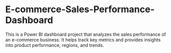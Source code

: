 # E-commerce-Sales-Performance-Dashboard
This is a Power BI dashboard project that analyzes the sales performance of an e-commerce business. It helps track key metrics and provides insights into product performance, regions, and trends.
